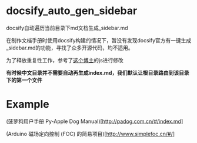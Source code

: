 # docsify_auto_gen_sidebar
docsify自动遍历当前目录下md文档生成_sidebar.md

在制作文档手册时使用docsify构建的情况下，暂没有发现docsify官方有一键生成_sidebar.md的功能，寻找了众多开源代码，均不适用。

为了释放重复性工作，参考了[这个博主](https://www.cnblogs.com/ziwuxian/p/14391264.html)的js进行修改

**有时候中文目录并不需要自动再生成index.md，我们默认让根目录路由到该目录下的第一个文件**

# Example
(菠萝狗用户手册 Py-Apple Dog Manual)[http://padog.com.cn/#/index.md]

(Arduino 磁场定向控制 (FOC) 的简易项目)[http://www.simplefoc.cn/#/]
